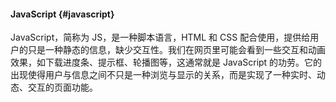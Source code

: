 #### JavaScript {#javascript}

JavaScript，简称为 JS，是一种脚本语言，HTML 和 CSS 配合使用，提供给用户的只是一种静态的信息，缺少交互性。我们在网页里可能会看到一些交互和动画效果，如下载进度条、提示框、轮播图等，这通常就是 JavaScript 的功劳。它的出现使得用户与信息之间不只是一种浏览与显示的关系，而是实现了一种实时、动态、交互的页面功能。

